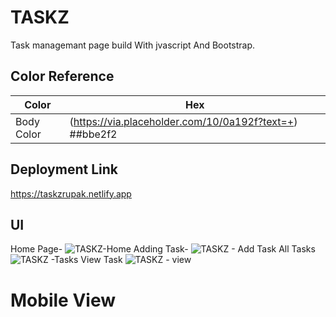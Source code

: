 
# TASKZ
Task managemant page build With jvascript And Bootstrap.

## Color Reference

| Color             | Hex                                                                |
| ----------------- | ------------------------------------------------------------------ |
| Body Color | (https://via.placeholder.com/10/0a192f?text=+) ##bbe2f2 |



## Deployment Link
https://taskzrupak.netlify.app
## UI
Home Page-
![TASKZ-Home](https://user-images.githubusercontent.com/71335076/201911111-03cc54d3-d920-44e3-8f1a-586e94438d63.png)
Adding Task-
![TASKZ - Add Task](https://user-images.githubusercontent.com/71335076/201911314-f4d895b8-16a5-45a3-9cf3-588915eed9f7.png)
All Tasks
![TASKZ -Tasks](https://user-images.githubusercontent.com/71335076/201911492-14eacd91-2087-4b60-a0ad-44a725feae06.png)
View Task
![TASKZ - view](https://user-images.githubusercontent.com/71335076/201911587-4a372575-5b7a-48a7-ac3b-a31c20f5e0d1.png)
 # Mobile View
